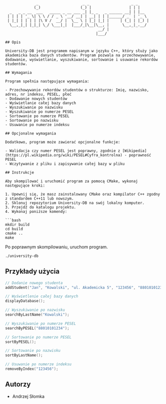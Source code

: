 ```
              _                    _ _                   _ _     
             (_)                  (_) |                 | | |    
  _   _ _ __  ___   _____ _ __ ___ _| |_ _   _ ______ __| | |__  
 | | | | '_ \| \ \ / / _ \ '__/ __| | __| | | |______/ _` | '_ \ 
 | |_| | | | | |\ V /  __/ |  \__ \ | |_| |_| |     | (_| | |_) |
  \__,_|_| |_|_| \_/ \___|_|  |___/_|\__|\__, |      \__,_|_.__/ 
                                          __/ |                  
                                         |___/                   

## Opis

University-DB jest programem napisanym w języku C++, który służy jako akademicka baza danych studentów. Program pozwala na przechowywanie, dodawanie, wyświetlanie, wyszukiwanie, sortowanie i usuwanie rekordów studentów.

## Wymagania

Program spełnia następujące wymagania:

- Przechowywanie rekordów studentów o strukturze: Imię, nazwisko, adres, nr indeksu, PESEL, płeć
- Dodawanie nowych studentów
- Wyświetlanie całej bazy danych
- Wyszukiwanie po nazwisku
- Wyszukiwanie po numerze PESEL
- Sortowanie po numerze PESEL
- Sortowanie po nazwisku
- Usuwanie po numerze indeksu

## Opcjonalne wymagania

Dodatkowo, program może zawierać opcjonalne funkcje:

- Walidacja czy numer PESEL jest poprawny, zgodnie z [Wikipedia](https://pl.wikipedia.org/wiki/PESEL#Cyfra_kontrolna) - poprawność PESEL
- Wczytywanie z pliku i zapisywanie całej bazy w pliku

## Instrukcje

Aby skompilować i uruchomić program za pomocą CMake, wykonaj następujące kroki:

1. Upewnij się, że masz zainstalowany CMake oraz kompilator C++ zgodny z standardem C++11 lub nowszym.
2. Sklonuj repozytorium University-DB na swój lokalny komputer.
3. Przejdź do katalogu projektu.
4. Wykonaj poniższe komendy:

```bash
mkdir build
cd build
cmake ..
make
```

Po poprawnym skompilowaniu, uruchom program.

```bash
./university-db
```

## Przykłady użycia

```cpp
// Dodanie nowego studenta
addStudent("Jan", "Kowalski", "ul. Akademicka 5", "123456", "88010101234", "M");

// Wyświetlenie całej bazy danych
displayDatabase();

// Wyszukiwanie po nazwisku
searchByLastName("Kowalski");

// Wyszukiwanie po numerze PESEL
searchByPESEL("88010101234");

// Sortowanie po numerze PESEL
sortByPESEL();

// Sortowanie po nazwisku
sortByLastName();

// Usuwanie po numerze indeksu
removeByIndex("123456");
```

## Autorzy

- Andrzej Słomka
